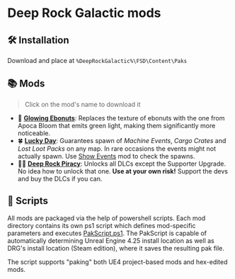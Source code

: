 # Deep Rock Galactic mods

## 🛠 Installation

Download and place at `%DeepRockGalactic%\FSD\Content\Paks`

## 📚 Mods
> Click on the mod's name to download it
- 🥜 [**Glowing Ebonuts**]: Replaces the texture of ebonuts with the one from Apoca Bloom that emits green light, making them significantly more noticeable.
- 🍀 [**Lucky Day**]: Guarantees spawn of *Machine Events*, *Cargo Crates* and *Lost Loot Packs* on any map. In rare occasions the events might not actually spawn. Use [Show Events](https://github.com/ArcticEcho/DRG-Mods/blob/main/Quality%20of%20Life/HUD/README.md#show-events---v111) mod to check the spawns.
- 🏴‍☠️ [**Deep Rock Piracy**]: Unlocks all DLCs except the Supporter Upgrade. No idea how to unlock that one. **Use at your own risk!** Support the devs and buy the DLCs if you can.

## 📜 Scripts
All mods are packaged via the help of powershell scripts. Each mod directory contains its own ps1 script which defines mod-specific parameters and executes [PakScript.ps1](./PakScript.ps1). The PakScript is capable of automatically determining Unreal Engine 4.25 install location as well as DRG's install location (Steam edition), where it saves the resulting pak file.

The script supports "paking" both UE4 project-based mods and hex-edited mods.

[**Glowing Ebonuts**]: https://github.com/humping-koala/drg-mods/raw/master/build/Glowing%20Ebonuts%20-%20V1.0%20_P.pak
[**Lucky Day**]: https://github.com/humping-koala/drg-mods/raw/master/build/Lucky%20Day%20-%20V1.0%20_P.pak
[**Deep Rock Piracy**]: https://github.com/humping-koala/drg-mods/raw/master/build/Deep%20Rock%20Piracy%20-%20V1.0%20_P.pak